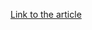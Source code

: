 [Link to the article](https://securelist.com/two-more-malicious-python-packages-in-the-pypi/107218/)
